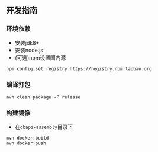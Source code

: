 ## 开发指南
### 环境依赖

- 安装jdk8+
- 安装node.js
- (可选)npm设置国内源
```shell
npm config set registry https://registry.npm.taobao.org
```
### 编译打包

```shell script
mvn clean package -P release
```

### 构建镜像

- 在`dbapi-assembly`目录下

```shell script
mvn docker:build
mvn docker:push
```